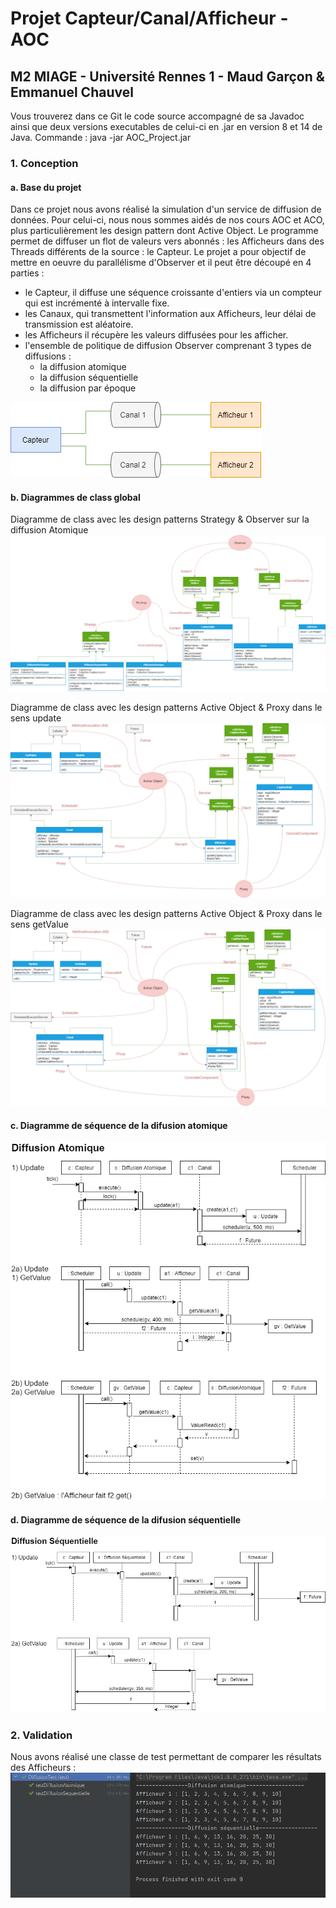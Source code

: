 # Projet Capteur/Canal/Afficheur - AOC
## M2 MIAGE - Université Rennes 1 - Maud Garçon & Emmanuel Chauvel

Vous trouverez dans ce Git le code source accompagné de sa Javadoc ainsi que deux versions executables de celui-ci en .jar en version 8 et 14 de Java.
Commande : java -jar AOC_Project.jar

### 1. Conception
#### a. Base du projet
Dans ce projet nous avons réalisé la simulation d'un service de diffusion de données.
Pour celui-ci, nous nous sommes aidés de nos cours AOC et ACO, plus particulièrement les design pattern dont Active Object.
Le programme permet de diffuser un flot de valeurs vers abonnés : les Afficheurs dans des Threads différents de la source : le Capteur.
Le projet a pour objectif de mettre en oeuvre du parallélisme d'Observer et il peut être découpé en 4 parties :
-   le Capteur, il diffuse une séquence croissante d'entiers via un compteur qui est incrémenté à intervalle fixe.
-   les Canaux, qui transmettent l'information aux Afficheurs, leur délai de transmission est aléatoire.
-   les Afficheurs il récupère les valeurs diffusées pour les afficher.
-   l'ensemble de politique de diffusion Observer comprenant 3 types de diffusions :
    - la diffusion atomique
    - la diffusion séquentielle
    - la diffusion par époque

![alt text](https://github.com/ChibiMG/AOC_Project/blob/master/Images/schema_aoc.png)

#### b. Diagrammes de class global
Diagramme de class avec les design patterns Strategy & Observer sur la diffusion Atomique
![alt text](https://github.com/ChibiMG/AOC_Project/blob/master/Images/diag_class_3_AO.png)

Diagramme de class avec les design patterns Active Object & Proxy dans le sens update
![alt text](https://github.com/ChibiMG/AOC_Project/blob/master/Images/diag_class_1_AO.png)

Diagramme de class avec les design patterns Active Object & Proxy dans le sens getValue
![alt text](https://github.com/ChibiMG/AOC_Project/blob/master/Images/diag_class_2_AO.png)

#### c. Diagramme de séquence de la difusion atomique
![alt text](https://github.com/ChibiMG/AOC_Project/blob/master/Images/diag_sec_M1.png)

#### d. Diagramme de séquence de la difusion séquentielle
![alt text](https://github.com/ChibiMG/AOC_Project/blob/master/Images/diag_sec_M2.png)

### 2. Validation
Nous avons réalisé une classe de test permettant de comparer les résultats des Afficheurs :
![alt text](https://github.com/ChibiMG/AOC_Project/blob/master/Images/Tests_AOC_project.PNG)

